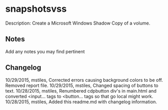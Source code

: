 snapshotsvss
============
Description: Create a Microsoft Windows Shadow Copy of a volume.

Notes
----
Add any notes you may find pertinent 

Changelog
----
10/29/2015, mstiles, Corrected errors causing background colors to be off. Removed report file.
10/29/2015, mstiles, Changed spacing of buttons to text.
10/28/2015, mstiles, Renumbered cdpbutton div's in main.html and converted <input... tags to <button... tags so that go local might work.
10/28/2015, mstiles, Added this readme.md with changelog information.
